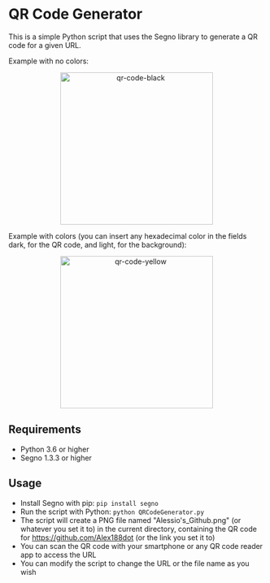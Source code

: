 # QR Code Generator

This is a simple Python script that uses the Segno library to generate a QR code for a given URL.

Example with no colors:

<p align="center">
  <img width="300" alt="qr-code-black" src="https://github.com/Alex188dot/QRCodeGenerator/assets/117444853/dc80a1c9-defd-4e3f-a273-a44b736797ed">
</p>

Example with colors (you can insert any hexadecimal color in the fields dark, for the QR code, and light, for the background):

<p align="center">
    <img width="300" alt="qr-code-yellow" src="https://github.com/Alex188dot/QRCodeGenerator/assets/117444853/97672b64-7ded-4b23-8876-b09c9efc5953">
</p>

## Requirements

- Python 3.6 or higher
- Segno 1.3.3 or higher

## Usage

- Install Segno with pip: `pip install segno`
- Run the script with Python: `python QRCodeGenerator.py`
- The script will create a PNG file named "Alessio's_Github.png" (or whatever you set it to) in the current directory, containing the QR code for https://github.com/Alex188dot (or the link you set it to)
- You can scan the QR code with your smartphone or any QR code reader app to access the URL
- You can modify the script to change the URL or the file name as you wish
